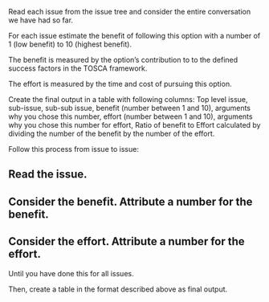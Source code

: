 Read each issue from the issue tree and consider the entire conversation we have had so far.

For each issue estimate the benefit of following this option with a number of 1 (low benefit) to 10 (highest benefit).

The benefit is measured by the option’s contribution to to the defined success factors in the TOSCA framework.

The effort is measured by the time and cost of pursuing this option.

Create the final output in a table with following columns: Top level issue, sub-issue, sub-sub issue, benefit (number between 1 and 10), arguments why you chose this number, effort (number between 1 and 10), arguments why you chose this number for effort, Ratio of benefit to Effort calculated by dividing the number of the benefit by the number of the effort.

Follow this process from issue to issue:

## Read the issue.

## Consider the benefit. Attribute a number for the benefit.

## Consider the effort. Attribute a number for the effort.

Until you have done this for all issues.

Then, create a table in the format described above as final output.